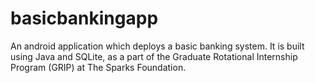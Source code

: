 # basicbankingapp
An android application which deploys a basic banking system.
It is built using Java and SQLite, as a part of the Graduate Rotational Internship Program (GRIP) at The Sparks Foundation.
